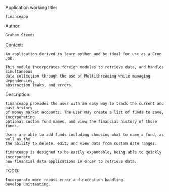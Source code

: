 Application working title: 

    financeapp

Author:

    Graham Steeds

Context:

    An application derived to learn python and be ideal for use as a Cron Job.
    
    This module incorporates foreign modules to retrieve data, and handles simultaneous 
    data collection through the use of Multithreading while managing dependencies, 
    abstraction leaks, and errors.

Description:

    financeapp provides the user with an easy way to track the current and past history 
    of money market accounts. The user may create a list of funds to save, incorporating 
    optional custom fund names, and view the financial history of those funds. 
    
    Users are able to add funds including choosing what to name a fund, as well as the 
    the ability to delete, edit, and view data from custom date ranges.
    
    financeapp is designed to be easily expandable, being able to quickly incorporate 
    new financial data applications in order to retrieve data.

TODO:

    Incorporate more robust error and exception handling.
    Develop unittesting.